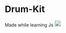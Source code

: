 # Drum-Kit


Made while learning Js <img src = "https://cdn-icons-png.flaticon.com/512/5968/5968292.png" style ="height: 20px; width: 20px;">
